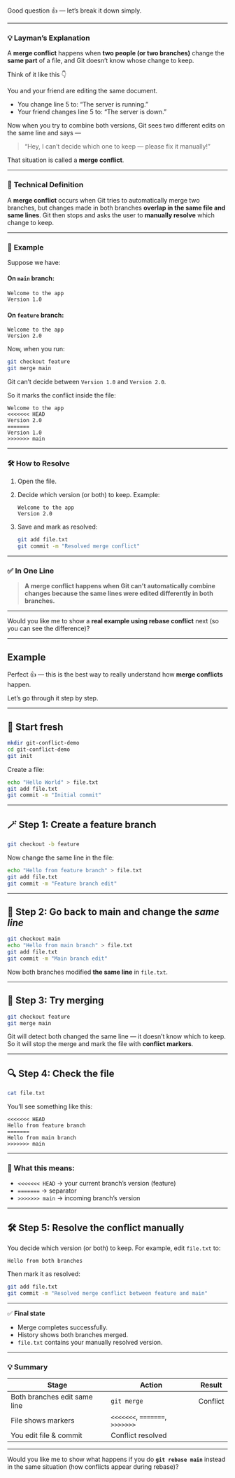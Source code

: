 Good question 👍 — let’s break it down simply.

---

### 💡 **Layman’s Explanation**

A **merge conflict** happens when **two people (or two branches)** change the **same part** of a file, and Git doesn’t know whose change to keep.

Think of it like this 👇

You and your friend are editing the same document.

* You change line 5 to: “The server is running.”
* Your friend changes line 5 to: “The server is down.”

Now when you try to combine both versions, Git sees two different edits on the same line and says —

> “Hey, I can’t decide which one to keep — please fix it manually!”

That situation is called a **merge conflict**.

---

### 🧠 **Technical Definition**

A **merge conflict** occurs when Git tries to automatically merge two branches, but changes made in both branches **overlap in the same file and same lines**.
Git then stops and asks the user to **manually resolve** which change to keep.

---

### 🧩 **Example**

Suppose we have:

#### On `main` branch:

```text
Welcome to the app
Version 1.0
```

#### On `feature` branch:

```text
Welcome to the app
Version 2.0
```

Now, when you run:

```bash
git checkout feature
git merge main
```

Git can’t decide between `Version 1.0` and `Version 2.0`.

So it marks the conflict inside the file:

```text
Welcome to the app
<<<<<<< HEAD
Version 2.0
=======
Version 1.0
>>>>>>> main
```

---

### 🛠️ **How to Resolve**

1. Open the file.
2. Decide which version (or both) to keep.
   Example:

   ```text
   Welcome to the app
   Version 2.0
   ```
3. Save and mark as resolved:

   ```bash
   git add file.txt
   git commit -m "Resolved merge conflict"
   ```

---

### ✅ **In One Line**

> **A merge conflict happens when Git can’t automatically combine changes because the same lines were edited differently in both branches.**

---

Would you like me to show a **real example using rebase conflict** next (so you can see the difference)?

---

## Example

Perfect 👍 — this is the best way to really understand how **merge conflicts** happen.

Let’s go through it step by step.

---

## 🧱 Start fresh

```bash
mkdir git-conflict-demo
cd git-conflict-demo
git init
```

Create a file:

```bash
echo "Hello World" > file.txt
git add file.txt
git commit -m "Initial commit"
```

---

## 🪄 Step 1: Create a feature branch

```bash
git checkout -b feature
```

Now change the same line in the file:

```bash
echo "Hello from feature branch" > file.txt
git add file.txt
git commit -m "Feature branch edit"
```

---

## 🧩 Step 2: Go back to main and change the *same line*

```bash
git checkout main
echo "Hello from main branch" > file.txt
git add file.txt
git commit -m "Main branch edit"
```

Now both branches modified **the same line** in `file.txt`.

---

## 🧨 Step 3: Try merging

```bash
git checkout feature
git merge main
```

Git will detect both changed the same line — it doesn’t know which to keep.
So it will stop the merge and mark the file with **conflict markers**.

---

## 🔍 Step 4: Check the file

```bash
cat file.txt
```

You’ll see something like this:

```
<<<<<<< HEAD
Hello from feature branch
=======
Hello from main branch
>>>>>>> main
```

---

### 📘 What this means:

* `<<<<<<< HEAD` → your current branch’s version (feature)
* `=======` → separator
* `>>>>>>> main` → incoming branch’s version

---

## 🛠️ Step 5: Resolve the conflict manually

You decide which version (or both) to keep.
For example, edit `file.txt` to:

```
Hello from both branches
```

Then mark it as resolved:

```bash
git add file.txt
git commit -m "Resolved merge conflict between feature and main"
```

---

✅ **Final state**

* Merge completes successfully.
* History shows both branches merged.
* `file.txt` contains your manually resolved version.

---

### 💡 Summary

| Stage                        | Action                          | Result   |
| ---------------------------- | ------------------------------- | -------- |
| Both branches edit same line | `git merge`                     | Conflict |
| File shows markers           | `<<<<<<<`, `=======`, `>>>>>>>` |          |
| You edit file & commit       | Conflict resolved               |          |

---

Would you like me to show what happens if you do **`git rebase main`** instead in the same situation (how conflicts appear during rebase)?
